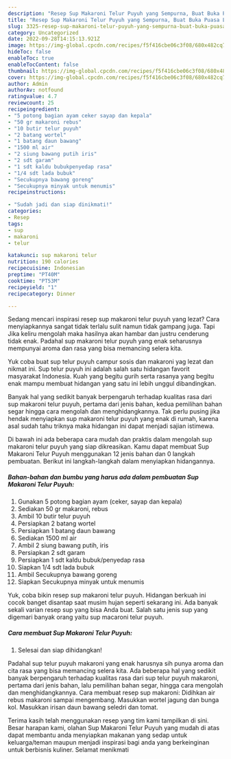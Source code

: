 ```yaml
---
description: "Resep Sup Makaroni Telur Puyuh yang Sempurna, Buat Buka Puasa Lezat Sekali"
title: "Resep Sup Makaroni Telur Puyuh yang Sempurna, Buat Buka Puasa Lezat Sekali"
slug: 3325-resep-sup-makaroni-telur-puyuh-yang-sempurna-buat-buka-puasa-lezat-sekali
category: Uncategorized
date: 2022-09-28T14:15:13.921Z
image: https://img-global.cpcdn.com/recipes/f5f416cbe06c3f08/680x482cq70/sup-makaroni-telur-puyuh-foto-resep-utama.jpg
hideToc: false
enableToc: true
enableTocContent: false
thumbnail: https://img-global.cpcdn.com/recipes/f5f416cbe06c3f08/680x482cq70/sup-makaroni-telur-puyuh-foto-resep-utama.jpg
cover: https://img-global.cpcdn.com/recipes/f5f416cbe06c3f08/680x482cq70/sup-makaroni-telur-puyuh-foto-resep-utama.jpg
author: Admin
authorAv: notfound
ratingvalue: 4.7
reviewcount: 25
recipeingredient:
- "5 potong bagian ayam ceker sayap dan kepala"
- "50 gr makaroni rebus"
- "10 butir telur puyuh"
- "2 batang wortel"
- "1 batang daun bawang"
- "1500 ml air"
- "2 siung bawang putih iris"
- "2 sdt garam"
- "1 sdt kaldu bubukpenyedap rasa"
- "1/4 sdt lada bubuk"
- "Secukupnya bawang goreng"
- "Secukupnya minyak untuk menumis"
recipeinstructions:

- "Sudah jadi dan siap dinikmati!"
categories:
- Resep
tags:
- sup
- makaroni
- telur

katakunci: sup makaroni telur 
nutrition: 190 calories
recipecuisine: Indonesian
preptime: "PT40M"
cooktime: "PT53M"
recipeyield: "1"
recipecategory: Dinner

---
```



Sedang mencari inspirasi resep sup makaroni telur puyuh yang lezat? Cara menyiapkannya sangat tidak terlalu sulit namun tidak gampang juga. Tapi Jika keliru mengolah maka hasilnya akan hambar dan justru cenderung tidak enak. Padahal sup makaroni telur puyuh yang enak seharusnya mempunyai aroma dan rasa yang bisa memancing selera kita.


Yuk coba buat sup telur puyuh campur sosis dan makaroni yag lezat dan nikmat ini. Sup telur puyuh ini adalah salah satu hidangan favorit masyarakat Indonesia. Kuah yang begitu gurih serta rasanya yang begitu enak mampu membuat hidangan yang satu ini lebih unggul dibandingkan.

Banyak hal yang sedikit banyak berpengaruh terhadap kualitas rasa dari sup makaroni telur puyuh, pertama dari jenis bahan, kedua pemilihan bahan segar hingga cara mengolah dan menghidangkannya. Tak perlu pusing jika hendak menyiapkan sup makaroni telur puyuh yang enak di rumah, karena asal sudah tahu triknya maka hidangan ini dapat menjadi sajian istimewa.


Di bawah ini ada beberapa cara mudah dan praktis dalam mengolah sup makaroni telur puyuh yang siap dikreasikan. Kamu dapat membuat Sup Makaroni Telur Puyuh menggunakan 12 jenis bahan dan 0 langkah pembuatan. Berikut ini langkah-langkah dalam menyiapkan hidangannya.

<!--inarticleads1-->

##### Bahan-bahan dan bumbu yang harus ada dalam pembuatan Sup Makaroni Telur Puyuh:

1. Gunakan 5 potong bagian ayam (ceker, sayap dan kepala)
1. Sediakan 50 gr makaroni, rebus
1. Ambil 10 butir telur puyuh
1. Persiapkan 2 batang wortel
1. Persiapkan 1 batang daun bawang
1. Sediakan 1500 ml air
1. Ambil 2 siung bawang putih, iris
1. Persiapkan 2 sdt garam
1. Persiapkan 1 sdt kaldu bubuk/penyedap rasa
1. Siapkan 1/4 sdt lada bubuk
1. Ambil Secukupnya bawang goreng
1. Siapkan Secukupnya minyak untuk menumis


Yuk, coba bikin resep sup makaroni telur puyuh. Hidangan berkuah ini cocok banget disantap saat musim hujan seperti sekarang ini. Ada banyak sekali varian resep sup yang bisa Anda buat. Salah satu jenis sup yang digemari banyak orang yaitu sup macaroni telur puyuh. 

<!--inarticleads2-->

##### Cara membuat Sup Makaroni Telur Puyuh:


1. Selesai dan siap dihidangkan!

Padahal sup telur puyuh makaroni yang enak harusnya sih punya aroma dan cita rasa yang bisa memancing selera kita. Ada beberapa hal yang sedikit banyak berpengaruh terhadap kualitas rasa dari sup telur puyuh makaroni, pertama dari jenis bahan, lalu pemilihan bahan segar, hingga cara mengolah dan menghidangkannya. Cara membuat resep sup makaroni: Didihkan air rebus makaroni sampai mengembang. Masukkan wortel jagung dan bunga kol. Masukkan irisan daun bawang seledri dan tomat. 

Terima kasih telah menggunakan resep yang tim kami tampilkan di sini. Besar harapan kami, olahan Sup Makaroni Telur Puyuh yang mudah di atas dapat membantu anda menyiapkan makanan yang sedap untuk keluarga/teman maupun menjadi inspirasi bagi anda yang berkeinginan untuk berbisnis kuliner. Selamat menikmati
